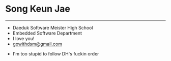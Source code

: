Song Keun Jae
=============

---

-	Daeduk Software Meister High School
-	Embedded Software Department
-	I love you!
-	gowithdsm@gmail.com
* I'm too stupid to follow DH's fuckin order

